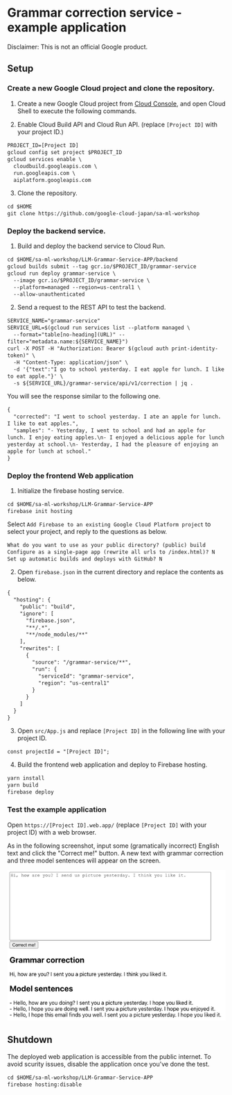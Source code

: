 # Grammar correction service - example application

Disclaimer: This is not an official Google product.

## Setup

### Create a new Google Cloud project and clone the repository.

1. Create a new Google Cloud project from [Cloud Console](https://console.cloud.google.com), and open Cloud Shell to execute the following commands.

2. Enable Cloud Build API and Cloud Run API. (replace `[Project ID]` with your project ID.)

```
PROJECT_ID=[Project ID]
gcloud config set project $PROJECT_ID
gcloud services enable \
  cloudbuild.googleapis.com \
  run.googleapis.com \
  aiplatform.googleapis.com
```

3. Clone the repository.
   
```
cd $HOME
git clone https://github.com/google-cloud-japan/sa-ml-workshop
```
### Deploy the backend service.

1. Build and deploy the backend service to Cloud Run.

```
cd $HOME/sa-ml-workshop/LLM-Grammar-Service-APP/backend
gcloud builds submit --tag gcr.io/$PROJECT_ID/grammar-service
gcloud run deploy grammar-service \
  --image gcr.io/$PROJECT_ID/grammar-service \
  --platform=managed --region=us-central1 \
  --allow-unauthenticated
```

2. Send a request to the REST API to test the backend.

```
SERVICE_NAME="grammar-service"
SERVICE_URL=$(gcloud run services list --platform managed \
  --format="table[no-heading](URL)" --filter="metadata.name:${SERVICE_NAME}")
curl -X POST -H "Authorization: Bearer $(gcloud auth print-identity-token)" \
  -H "Content-Type: application/json" \
  -d '{"text":"I go to school yesterday. I eat apple for lunch. I like to eat apple."}' \
  -s ${SERVICE_URL}/grammar-service/api/v1/correction | jq .
```

You will see the response similar to the following one.

```
{
  "corrected": "I went to school yesterday. I ate an apple for lunch. I like to eat apples.",
  "samples": "- Yesterday, I went to school and had an apple for lunch. I enjoy eating apples.\n- I enjoyed a delicious apple for lunch yesterday at school.\n- Yesterday, I had the pleasure of enjoying an apple for lunch at school."
}
```

### Deploy the frontend Web application

1. Initialize the firebase hosting service.

```
cd $HOME/sa-ml-workshop/LLM-Grammar-Service-APP
firebase init hosting
```

Select `Add Firebase to an existing Google Cloud Platform project` to select your project, and reply to the questions as below.

```
What do you want to use as your public directory? (public) build
Configure as a single-page app (rewrite all urls to /index.html)? N
Set up automatic builds and deploys with GitHub? N
```

2. Open `firebase.json` in the current directory and replace the contents as below.

```
{
  "hosting": {
    "public": "build",
    "ignore": [
      "firebase.json",
      "**/.*",
      "**/node_modules/**"
    ],
    "rewrites": [
      {
        "source": "/grammar-service/**",
        "run": {
          "serviceId": "grammar-service",
          "region": "us-central1"
        }
      }
    ]
  }
}
```

3. Open `src/App.js` and replace `[Project ID]` in the following line with your project ID.

```
const projectId = "[Project ID]";
```

4. Build the frontend web application and deploy to Firebase hosting.

```
yarn install
yarn build
firebase deploy
```

### Test the example application

Open `https://[Project ID].web.app/` (replace `[Project ID]` with your project ID) with a web browser.

As in the following screenshot, input some (gramatically incorrect) English text and click the "Correct me!" button.
A new text with grammar correction and three model sentences will appear on the screen.

![screenshot](/LLM-Grammar-Service-APP/screenshot.png)

## Shutdown

The deployed web application is accessible from the public internet. To avoid scurity issues, disable the application once you've done the test.

```
cd $HOME/sa-ml-workshop/LLM-Grammar-Service-APP
firebase hosting:disable
```

